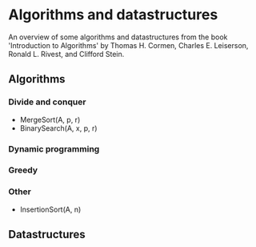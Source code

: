 # Algorithms and datastructures

An overview of some algorithms and datastructures from the book 'Introduction to Algorithms' by Thomas H. Cormen, Charles E. Leiserson, Ronald L. Rivest, and Clifford Stein.

## Algorithms

### Divide and conquer

- MergeSort(A, p, r)
- BinarySearch(A, x, p, r)

### Dynamic programming

### Greedy

### Other

- InsertionSort(A, n)

## Datastructures
